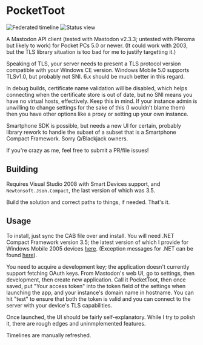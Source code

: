 # PocketToot

![Federated timeline](https://i.imgur.com/yvZ3Hqe.png) ![Status view](https://i.imgur.com/jDEmxv7.png)

A Mastodon API client (tested with Mastodon v2.3.3; untested with Pleroma but
likely to work) for Pocket PCs 5.0 or newer. (It could work with 2003, but the
TLS library situation is too bad for me to justify targetting it.)

Speaking of TLS, your server needs to present a TLS protocol version compatible
with your Windows CE version. Windows Mobile 5.0 supports TLSv1.0, but probably
not SNI. 6.x should be much better in this regard.

In debug builds, certificate name validation will be disabled, which helps
connecting when the certificate store is out of date, but no SNI means you have
no virtual hosts, effectively. Keep this in mind. If your instance admin is
unwilling to change settings for the sake of this (I wouldn't blame them) then
you have other options like a proxy or setting up your own instance.

Smartphone SDK is possible, but needs a new UI for certain, probably library
rework to handle the subset of a subset that is a Smartphone Compact Framework.
Sorry Q/Blackjack owners.

If you're crazy as me, feel free to submit a PR/file issues!

## Building

Requires Visual Studio 2008 with Smart Devices support, and
`Newtonsoft.Json.Compact`, the last version of which was 3.5.

Build the solution and correct paths to things, if needed. That's it.

## Usage

To install, just sync the CAB file over and install. You will need .NET Compact
Framework version 3.5; the latest version of which I provide for Windows Mobile
2005 devices [here](https://cmpct.info/%7Ecalvin/PocketToot/KB970549/NETCFv35.wm.armv4i.cab).
(Exception messages for .NET can be found [here](https://cmpct.info/%7Ecalvin/PocketToot/Diagnostics)).

You need to acquire a development key; the application doesn't currently
support fetching OAuth keys. From Mastodon's web UI, go to settings, then
development, then create new application. Call it PocketToot, then once saved,
put "Your access token" into the token field of the settings when launching the
app, and your instance's domain name in hostname. You can hit "test" to ensure
that both the token is valid and you can connect to the server with your
device's TLS capabilities.

Once launched, the UI should be fairly self-explanatory. While I try to polish
it, there are rough edges and uninmplemented features.

Timelines are manually refreshed.